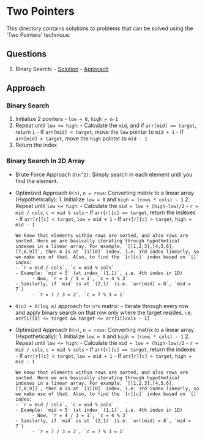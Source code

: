 # Two Pointers

This directory contains solutions to problems that can be solved using the 'Two Pointers' technique.

## Questions

1. Binary Search:
       - [Solution]()
       - [Approach](#binary-search)

## Approach

### Binary Search

1. Initialize 2 pointers - `low = 0`, `high = n-1`
2. Repeat until `low <= high`:
       - Calculate the `mid`, and if `arr[mid] == target`, return `i`
       - If `arr[mid] < target`, move the `low` pointer to `mid + 1`
       - If `arr[mid] > target`, move the `high` pointer to `mid - 1`
3. Return the index

### Binary Search In 2D Array

- Brute Force Approach `O(n^2)`:
      Simply search in each element until you find the element.

- Optimized Approach `O(n)`, `n = rows`:
      Converting matrix to a linear array (Hypothetically):
      1. Initialize `low = 0` and `high = (rows * cols) - 1`
      2. Repeat until `low <= high`:
             - Calculate the `mid = low + (high-low)/2`
                   - `r = mid / cols`, `c = mid % cols`
             - If `arr[r][c] == target`, return the indexes
             - If `arr[r][c] < target`, `low = mid + 1`
             - If `arr[r][c] > target`, `high = mid - 1`

      We know that elements within rows are sorted, and also rows are sorted. Here we are basically iterating through hypothetical indexes in a linear array. For example, `[[1,2,3],[4,5,6],[7,8,9]]`, then 4 is at `[1][0]` index, i.e. 3rd index linearly, so we make use of that. Also, to find the `[r][c]` index based on `[]` index:
      - `r = mid / cols`, `c = mid % cols`
      - Example: `mid = 5` (at index `(1,1)`, i.e. 4th index in 1D)
            - Now, `r = 4 / 3 = 1`, `c = 4 % 3`
      - Similarly, if `mid` is at `(2,1)` (i.e. `arr[mid] = 8`, `mid = 7`)
            - `r = 7 / 3 = 2`, `c = 7 % 3 = 1`

- `O(n) + O(log m)` approach for `n*m` matrix:
      - Iterate through every row and apply binary search on that row only where the target resides, i.e. `arr[i][0] <= target && target <= arr[i][cols - 1]`

- Optimized Approach `O(n)`, `n = rows`:
      Converting matrix to a linear array (Hypothetically):
      1. Initialize `low = 0` and `high = (rows * cols) - 1`
      2. Repeat until `low <= high`:
             - Calculate the `mid = low + (high-low)/2`
                   - `r = mid / cols`, `c = mid % cols`
             - If `arr[r][c] == target`, return the indexes
             - If `arr[r][c] < target`, `low = mid + 1`
             - If `arr[r][c] > target`, `high = mid - 1`

      We know that elements within rows are sorted, and also rows are sorted. Here we are basically iterating through hypothetical indexes in a linear array. For example, `[[1,2,3],[4,5,6],[7,8,9]]`, then 4 is at `[1][0]` index, i.e. 3rd index linearly, so we make use of that. Also, to find the `[r][c]` index based on `[]` index:
      - `r = mid / cols`, `c = mid % cols`
      - Example: `mid = 5` (at index `(1,1)`, i.e. 4th index in 1D)
            - Now, `r = 4 / 3 = 1`, `c = 4 % 3`
      - Similarly, if `mid` is at `(2,1)` (i.e. `arr[mid] = 8`, `mid = 7`)
            - `r = 7 / 3 = 2`, `c = 7 % 3 = 1`
